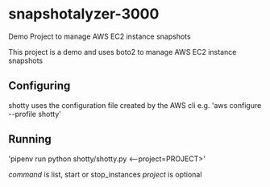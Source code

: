 # snapshotalyzer-3000
Demo Project to manage AWS EC2 instance snapshots

This project is a demo and uses boto2 to manage AWS EC2 instance snapshots

## Configuring
shotty uses the configuration file created by the AWS cli e.g.
'aws configure --profile shotty'

## Running
'pipenv run python shotty/shotty.py <command> <--project=PROJECT>'

*command* is list, start or stop_instances
*project* is optional

